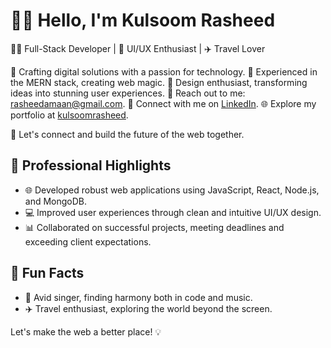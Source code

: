 # 👩‍💼 Hello, I'm Kulsoom Rasheed

👩‍💻 Full-Stack Developer | 🎨 UI/UX Enthusiast | ✈️ Travel Lover


🌟 Crafting digital solutions with a passion for technology.
💼 Experienced in the MERN stack, creating web magic.
🎨 Design enthusiast, transforming ideas into stunning user experiences.
📧 Reach out to me: [rasheedamaan@gmail.com](mailto:rasheedamaan@gmail.com).
🔗 Connect with me on [LinkedIn](https://www.linkedin.com/in/yourlinkedin).
🌐 Explore my portfolio at [kulsoomrasheed](https://kulsoomrasheed.github.io/).

🚀 Let's connect and build the future of the web together.

## 💼 Professional Highlights

- 🌐 Developed robust web applications using JavaScript, React, Node.js, and MongoDB.
- 💻 Improved user experiences through clean and intuitive UI/UX design.
- 📊 Collaborated on successful projects, meeting deadlines and exceeding client expectations.

## 🌸 Fun Facts

- 🎵 Avid singer, finding harmony both in code and music.
- ✈️ Travel enthusiast, exploring the world beyond the screen.

Let's make the web a better place! 💡

